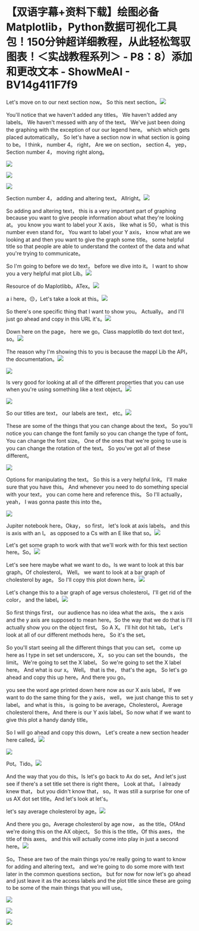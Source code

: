 # 【双语字幕+资料下载】绘图必备Matplotlib，Python数据可视化工具包！150分钟超详细教程，从此轻松驾驭图表！＜实战教程系列＞ - P8：8）添加和更改文本 - ShowMeAI - BV14g411F7f9

Let's move on to our next section now。 So this next section。![](img/9fb8d9dd04796c9d352a78350c807c17_1.png)

You'll notice that we haven't added any titles。 We haven't added any labels。 We haven't messed with any of the text。 We've just been doing the graphing with the exception of our our legend here。 which which gets placed automatically。 So let's have a section now in what section is going to be。 I think， number 4。 right， Are we on section， section 4。 yep， Section number 4， moving right along。



![](img/9fb8d9dd04796c9d352a78350c807c17_3.png)

![](img/9fb8d9dd04796c9d352a78350c807c17_4.png)

![](img/9fb8d9dd04796c9d352a78350c807c17_5.png)

Section number 4， adding and altering text。 Allright。![](img/9fb8d9dd04796c9d352a78350c807c17_7.png)

So adding and altering text， this is a very important part of graphing because you want to give people information about what they're looking at。 you know you want to label your X axis， like what is 50， what is this number even stand for。 You want to label your Y axis， know what are we looking at and then you want to give the graph some title。 some helpful title so that people are able to understand the context of the data and what you're trying to communicate。

So I'm going to before we do text， before we dive into it。 I want to show you a very helpful mat plot Lib。![](img/9fb8d9dd04796c9d352a78350c807c17_9.png)

Resource of do Maplotlibb。ATex。![](img/9fb8d9dd04796c9d352a78350c807c17_11.png)

a i here。😔，Let's take a look at this。![](img/9fb8d9dd04796c9d352a78350c807c17_13.png)

So there's one specific thing that I want to show you。 Actually。 and I'll just go ahead and copy in this URL it's。![](img/9fb8d9dd04796c9d352a78350c807c17_15.png)

Down here on the page， here we go。Class mapplotlib do text dot text， so。![](img/9fb8d9dd04796c9d352a78350c807c17_17.png)

The reason why I'm showing this to you is because the mappl Lib the API， the documentation。![](img/9fb8d9dd04796c9d352a78350c807c17_19.png)

![](img/9fb8d9dd04796c9d352a78350c807c17_20.png)

Is very good for looking at all of the different properties that you can use when you're using something like a text object。![](img/9fb8d9dd04796c9d352a78350c807c17_22.png)

![](img/9fb8d9dd04796c9d352a78350c807c17_23.png)

So our titles are text， our labels are text， etc。![](img/9fb8d9dd04796c9d352a78350c807c17_25.png)

These are some of the things that you can change about the text。 So you'll notice you can change the font family so you can change the type of font。 You can change the font size。 One of the ones that we're going to use is you can change the rotation of the text。 So you've got all of these different。

![](img/9fb8d9dd04796c9d352a78350c807c17_27.png)

Options for manipulating the text。 So this is a very helpful link。 I'll make sure that you have this。 And whenever you need to do something special with your text， you can come here and reference this。 So I'll actually， yeah， I was gonna paste this into the。

![](img/9fb8d9dd04796c9d352a78350c807c17_29.png)

Jupiter notebook here。Okay， so first， let's look at axis labels。 and this is axis with an I。 as opposed to a Cs with an E like that so。![](img/9fb8d9dd04796c9d352a78350c807c17_31.png)

Let's get some graph to work with that we'll work with for this text section here。So。![](img/9fb8d9dd04796c9d352a78350c807c17_33.png)

Let's see here maybe what we want to do。Is we want to look at this bar graph。Of cholesterol。 Well。 we want to look at a bar graph of cholesterol by age。 So I'll copy this plot down here。![](img/9fb8d9dd04796c9d352a78350c807c17_35.png)

Let's change this to a bar graph of age versus cholesterol。I'll get rid of the color， and the label。![](img/9fb8d9dd04796c9d352a78350c807c17_37.png)

So first things first， our audience has no idea what the axis。 the x axis and the y axis are supposed to mean here。So the way that we do that is I'll actually show you on the object first。 So A X。 I'll hit dot hit tab。 Let's look at all of our different methods here。 So it's the set。

 So you'll start seeing all the different things that you can set。 come up here as I type in set set underscore。X， so you can set the bounds， the limit。 We're going to set the X label。 So we're going to set the X label here。 And what is our x。 Well。 that is the， that's the age。 So let's go ahead and copy this up here。And there you go。

 you see the word age printed down here now as our X axis label。If we want to do the same thing for the y axis， well， we just change this to set y label。 and what is this， is going to be average。Cholesterol。Average cholesterol there。And there is our Y axis label。So now what if we want to give this plot a handy dandy title。

 So I will go ahead and copy this down。 Let's create a new section header here called。![](img/9fb8d9dd04796c9d352a78350c807c17_39.png)

![](img/9fb8d9dd04796c9d352a78350c807c17_40.png)

Pot。Tido。![](img/9fb8d9dd04796c9d352a78350c807c17_42.png)

And the way that you do this。Is let's go back to Ax do set。And let's just see if there's a set title set there is right there。 Look at that。 I already knew that， but you didn't know that， so。It was still a surprise for one of us AX dot set title。And let's look at let's。

 let's say average cholesterol by age。![](img/9fb8d9dd04796c9d352a78350c807c17_44.png)

And there you go。Average cholesterol by age now， as the title。OfAnd we're doing this on the AX object。 So this is the title。Of this axes， the title of this axes。 and this will actually come into play in just a second here。![](img/9fb8d9dd04796c9d352a78350c807c17_46.png)

So。These are two of the main things you're really going to want to know for adding and altering text。 and we're going to do some more with text later in the common questions section。 but for now for now let's go ahead and just leave it as the access labels and the plot title since these are going to be some of the main things that you will use。

![](img/9fb8d9dd04796c9d352a78350c807c17_48.png)

![](img/9fb8d9dd04796c9d352a78350c807c17_49.png)

![](img/9fb8d9dd04796c9d352a78350c807c17_50.png)